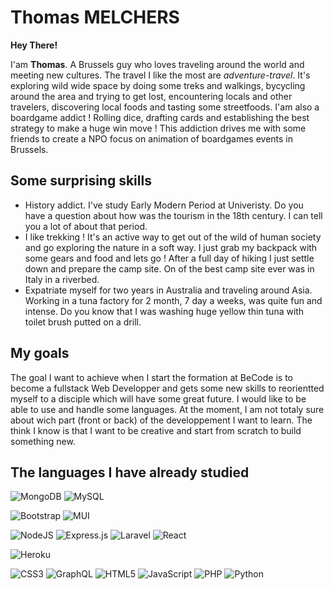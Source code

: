 # Thomas MELCHERS

**Hey There!** 

I'am **Thomas**. A Brussels guy who loves traveling around the world and meeting new cultures. The travel I like the most are *adventure-travel*. It's exploring wild wide space by doing some treks and walkings, bycycling around the area and trying to get lost, encountering locals and other travelers, discovering local foods and tasting some streetfoods. 
I'am also a boardgame addict ! Rolling dice, drafting cards and establishing the best strategy to make a huge win move ! This addiction drives me with some friends to create a NPO focus on animation of boardgames events in Brussels. 


## Some surprising skills

- History addict. I've study Early Modern Period at Univeristy. Do you have a question about how was the tourism in the 18th century. I can tell you a lot of about that period. 
- I like trekking ! It's an active way to get out of the wild of human society and go exploring the nature in a soft way. I just grab my backpack with some gears and food and lets go ! After a full day of hiking I just settle down and prepare the camp site. On of the best camp site ever was in Italy in a riverbed. 
- Expatriate myself for two years in Australia and traveling around Asia. Working in a tuna factory for 2 month, 7 day a weeks, was quite fun and intense. Do you know that I was washing huge yellow thin tuna with toilet brush putted on a drill. 

## My goals

The goal I want to achieve when I start the formation at BeCode is to become a fullstack Web Developper and gets some new skills to reorientted myself to a disciple which will have some great future. 
I would like to be able to use and handle some languages. At the moment, I am not totaly sure about wich part (front or back) of the developpement I want to learn. The think I know is that I want to be creative and start from scratch to build something new. 

## The languages I have already studied

![MongoDB](https://img.shields.io/badge/MongoDB-%234ea94b.svg?style=for-the-badge&logo=mongodb&logoColor=white) ![MySQL](https://img.shields.io/badge/mysql-%2300f.svg?style=for-the-badge&logo=mysql&logoColor=white)


![Bootstrap](https://img.shields.io/badge/bootstrap-%23563D7C.svg?style=for-the-badge&logo=bootstrap&logoColor=white)
![MUI](https://img.shields.io/badge/MUI-%230081CB.svg?style=for-the-badge&logo=material-ui&logoColor=white)

![NodeJS](https://img.shields.io/badge/node.js-6DA55F?style=for-the-badge&logo=node.js&logoColor=white)
![Express.js](https://img.shields.io/badge/express.js-%23404d59.svg?style=for-the-badge&logo=express&logoColor=%2361DAFB)
![Laravel](https://img.shields.io/badge/laravel-%23FF2D20.svg?style=for-the-badge&logo=laravel&logoColor=white)
![React](https://img.shields.io/badge/react-%2320232a.svg?style=for-the-badge&logo=react&logoColor=%2361DAFB)

![Heroku](https://img.shields.io/badge/heroku-%23430098.svg?style=for-the-badge&logo=heroku&logoColor=white)

![CSS3](https://img.shields.io/badge/css3-%231572B6.svg?style=for-the-badge&logo=css3&logoColor=white)
![GraphQL](https://img.shields.io/badge/-GraphQL-E10098?style=for-the-badge&logo=graphql&logoColor=white)
![HTML5](https://img.shields.io/badge/html5-%23E34F26.svg?style=for-the-badge&logo=html5&logoColor=white)
![JavaScript](https://img.shields.io/badge/javascript-%23323330.svg?style=for-the-badge&logo=javascript&logoColor=%23F7DF1E)
	![PHP](https://img.shields.io/badge/php-%23777BB4.svg?style=for-the-badge&logo=php&logoColor=white)
  	![Python](https://img.shields.io/badge/python-3670A0?style=for-the-badge&logo=python&logoColor=ffdd54)

